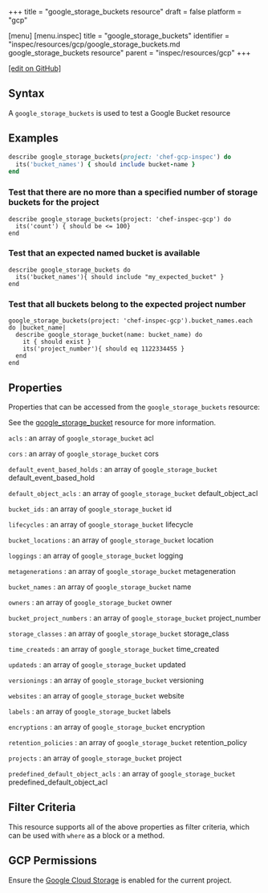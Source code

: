 +++
title = "google_storage_buckets resource"
draft = false
platform = "gcp"

[menu]
  [menu.inspec]
    title = "google_storage_buckets"
    identifier = "inspec/resources/gcp/google_storage_buckets.md google_storage_buckets resource"
    parent = "inspec/resources/gcp"
+++

[\[edit on GitHub\]](https://github.com/inspec/inspec-gcp/blob/master/docs/resources/google_storage_buckets.md)

## Syntax

A `google_storage_buckets` is used to test a Google Bucket resource

## Examples

```ruby
describe google_storage_buckets(project: 'chef-gcp-inspec') do
  its('bucket_names') { should include bucket-name }
end
```

### Test that there are no more than a specified number of storage buckets for the project

    describe google_storage_buckets(project: 'chef-inspec-gcp') do
      its('count') { should be <= 100}
    end

### Test that an expected named bucket is available

    describe google_storage_buckets do
      its('bucket_names'){ should include "my_expected_bucket" }
    end

### Test that all buckets belong to the expected project number

    google_storage_buckets(project: 'chef-inspec-gcp').bucket_names.each do |bucket_name|
      describe google_storage_bucket(name: bucket_name) do
        it { should exist }
        its('project_number'){ should eq 1122334455 }
      end
    end

## Properties

Properties that can be accessed from the `google_storage_buckets` resource:

See the [google_storage_bucket](/inspec/resources/google_storage_bucket/#properties) resource for more information.

`acls`
: an array of `google_storage_bucket` acl

`cors`
: an array of `google_storage_bucket` cors

`default_event_based_holds`
: an array of `google_storage_bucket` default_event_based_hold

`default_object_acls`
: an array of `google_storage_bucket` default_object_acl

`bucket_ids`
: an array of `google_storage_bucket` id

`lifecycles`
: an array of `google_storage_bucket` lifecycle

`bucket_locations`
: an array of `google_storage_bucket` location

`loggings`
: an array of `google_storage_bucket` logging

`metagenerations`
: an array of `google_storage_bucket` metageneration

`bucket_names`
: an array of `google_storage_bucket` name

`owners`
: an array of `google_storage_bucket` owner

`bucket_project_numbers`
: an array of `google_storage_bucket` project_number

`storage_classes`
: an array of `google_storage_bucket` storage_class

`time_createds`
: an array of `google_storage_bucket` time_created

`updateds`
: an array of `google_storage_bucket` updated

`versionings`
: an array of `google_storage_bucket` versioning

`websites`
: an array of `google_storage_bucket` website

`labels`
: an array of `google_storage_bucket` labels

`encryptions`
: an array of `google_storage_bucket` encryption

`retention_policies`
: an array of `google_storage_bucket` retention_policy

`projects`
: an array of `google_storage_bucket` project

`predefined_default_object_acls`
: an array of `google_storage_bucket` predefined_default_object_acl

## Filter Criteria

This resource supports all of the above properties as filter criteria, which can be used
with `where` as a block or a method.

## GCP Permissions

Ensure the [Google Cloud Storage](https://console.cloud.google.com/apis/library/storage-component.googleapis.com/) is enabled for the current project.
